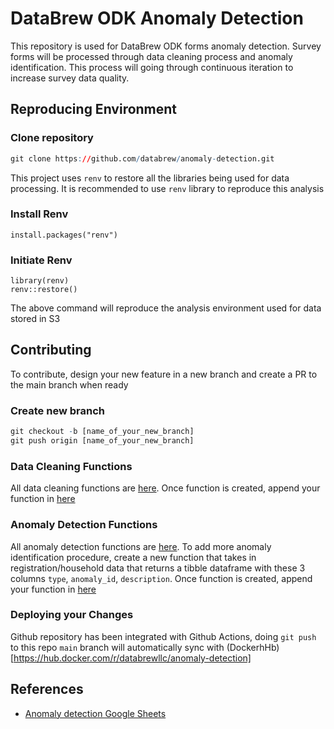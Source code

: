 # DataBrew ODK Anomaly Detection

This repository is used for DataBrew ODK forms anomaly detection. Survey forms will be processed through data cleaning process and anomaly identification. This process will going through continuous iteration to increase survey data quality.

## Reproducing Environment

### Clone repository

``` r
git clone https://github.com/databrew/anomaly-detection.git
```

This project uses `renv` to restore all the libraries being used for data processing. It is recommended to use `renv` library to reproduce this analysis

### Install Renv

    install.packages("renv")

### Initiate Renv

    library(renv)
    renv::restore()

The above command will reproduce the analysis environment used for data stored in S3

## Contributing

To contribute, design your new feature in a new branch and create a PR to the main branch when ready

### Create new branch
```r
git checkout -b [name_of_your_new_branch]
git push origin [name_of_your_new_branch]
```

### Data Cleaning Functions
All data cleaning functions are [here](R/data_cleaning_functions.R). 
Once function is created, append your function in [here](R/clean_survey_forms.R)

### Anomaly Detection Functions
All anomaly detection functions are [here](R/anomaly_detection_function.R). To add more anomaly identification procedure, create a new function that takes in registration/household data that returns a tibble dataframe with these 3 columns `type`, `anomaly_id`, `description`. 
Once function is created, append your function in [here]('R/run_anomaly_identification.R)

### Deploying your Changes
Github repository has been integrated with Github Actions, doing `git push` to this repo `main` branch will automatically sync with (DockerhHb)[https://hub.docker.com/r/databrewllc/anomaly-detection]

## References
- [Anomaly detection Google Sheets](https://docs.google.com/spreadsheets/d/1kcTXqt2SREr9J4XQLFsLdXLfzcQPkQM8RHXI_-SUe_4/edit#gid=0)


